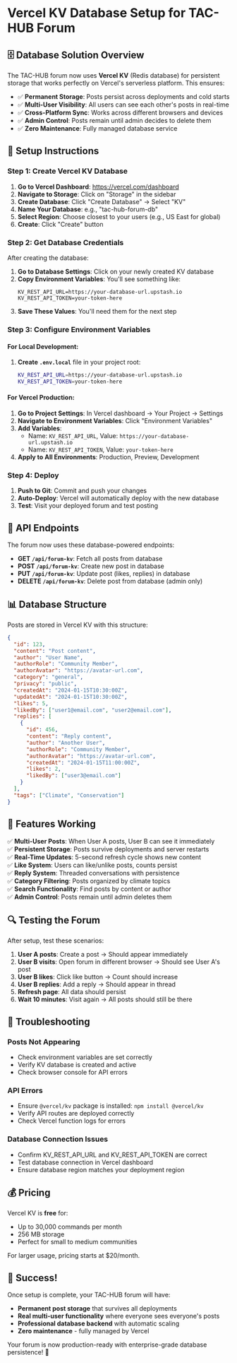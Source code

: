 # Vercel KV Database Setup for TAC-HUB Forum

## 🗄️ **Database Solution Overview**

The TAC-HUB forum now uses **Vercel KV** (Redis database) for persistent storage that works perfectly on Vercel's serverless platform. This ensures:

- ✅ **Permanent Storage**: Posts persist across deployments and cold starts
- ✅ **Multi-User Visibility**: All users can see each other's posts in real-time
- ✅ **Cross-Platform Sync**: Works across different browsers and devices
- ✅ **Admin Control**: Posts remain until admin decides to delete them
- ✅ **Zero Maintenance**: Fully managed database service

## 🚀 **Setup Instructions**

### Step 1: Create Vercel KV Database

1. **Go to Vercel Dashboard**: https://vercel.com/dashboard
2. **Navigate to Storage**: Click on "Storage" in the sidebar
3. **Create Database**: Click "Create Database" → Select "KV"
4. **Name Your Database**: e.g., "tac-hub-forum-db"
5. **Select Region**: Choose closest to your users (e.g., US East for global)
6. **Create**: Click "Create" button

### Step 2: Get Database Credentials

After creating the database:

1. **Go to Database Settings**: Click on your newly created KV database
2. **Copy Environment Variables**: You'll see something like:
   ```
   KV_REST_API_URL=https://your-database-url.upstash.io
   KV_REST_API_TOKEN=your-token-here
   ```
3. **Save These Values**: You'll need them for the next step

### Step 3: Configure Environment Variables

#### For Local Development:
1. **Create `.env.local`** file in your project root:
   ```bash
   KV_REST_API_URL=https://your-database-url.upstash.io
   KV_REST_API_TOKEN=your-token-here
   ```

#### For Vercel Production:
1. **Go to Project Settings**: In Vercel dashboard → Your Project → Settings
2. **Navigate to Environment Variables**: Click "Environment Variables"
3. **Add Variables**:
   - Name: `KV_REST_API_URL`, Value: `https://your-database-url.upstash.io`
   - Name: `KV_REST_API_TOKEN`, Value: `your-token-here`
4. **Apply to All Environments**: Production, Preview, Development

### Step 4: Deploy

1. **Push to Git**: Commit and push your changes
2. **Auto-Deploy**: Vercel will automatically deploy with the new database
3. **Test**: Visit your deployed forum and test posting

## 🔧 **API Endpoints**

The forum now uses these database-powered endpoints:

- **GET `/api/forum-kv`**: Fetch all posts from database
- **POST `/api/forum-kv`**: Create new post in database
- **PUT `/api/forum-kv`**: Update post (likes, replies) in database
- **DELETE `/api/forum-kv`**: Delete post from database (admin only)

## 📊 **Database Structure**

Posts are stored in Vercel KV with this structure:

```json
{
  "id": 123,
  "content": "Post content",
  "author": "User Name",
  "authorRole": "Community Member",
  "authorAvatar": "https://avatar-url.com",
  "category": "general",
  "privacy": "public",
  "createdAt": "2024-01-15T10:30:00Z",
  "updatedAt": "2024-01-15T10:30:00Z",
  "likes": 5,
  "likedBy": ["user1@email.com", "user2@email.com"],
  "replies": [
    {
      "id": 456,
      "content": "Reply content",
      "author": "Another User",
      "authorRole": "Community Member",
      "authorAvatar": "https://avatar-url.com",
      "createdAt": "2024-01-15T11:00:00Z",
      "likes": 2,
      "likedBy": ["user3@email.com"]
    }
  ],
  "tags": ["Climate", "Conservation"]
}
```

## 🎯 **Features Working**

✅ **Multi-User Posts**: When User A posts, User B can see it immediately  
✅ **Persistent Storage**: Posts survive deployments and server restarts  
✅ **Real-Time Updates**: 5-second refresh cycle shows new content  
✅ **Like System**: Users can like/unlike posts, counts persist  
✅ **Reply System**: Threaded conversations with persistence  
✅ **Category Filtering**: Posts organized by climate topics  
✅ **Search Functionality**: Find posts by content or author  
✅ **Admin Control**: Posts remain until admin deletes them  

## 🔍 **Testing the Forum**

After setup, test these scenarios:

1. **User A posts**: Create a post → Should appear immediately
2. **User B visits**: Open forum in different browser → Should see User A's post
3. **User B likes**: Click like button → Count should increase
4. **User B replies**: Add a reply → Should appear in thread
5. **Refresh page**: All data should persist
6. **Wait 10 minutes**: Visit again → All posts should still be there

## 🚨 **Troubleshooting**

### Posts Not Appearing
- Check environment variables are set correctly
- Verify KV database is created and active
- Check browser console for API errors

### API Errors
- Ensure `@vercel/kv` package is installed: `npm install @vercel/kv`
- Verify API routes are deployed correctly
- Check Vercel function logs for errors

### Database Connection Issues
- Confirm KV_REST_API_URL and KV_REST_API_TOKEN are correct
- Test database connection in Vercel dashboard
- Ensure database region matches your deployment region

## 💰 **Pricing**

Vercel KV is **free** for:
- Up to 30,000 commands per month
- 256 MB storage
- Perfect for small to medium communities

For larger usage, pricing starts at $20/month.

## 🎉 **Success!**

Once setup is complete, your TAC-HUB forum will have:
- **Permanent post storage** that survives all deployments
- **Real multi-user functionality** where everyone sees everyone's posts
- **Professional database backend** with automatic scaling
- **Zero maintenance** - fully managed by Vercel

Your forum is now production-ready with enterprise-grade database persistence! 🌟
